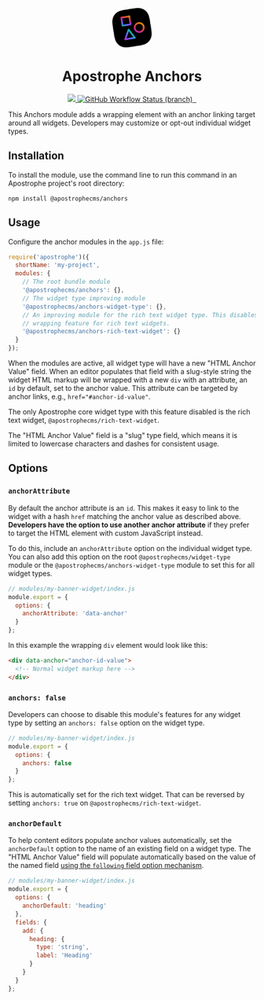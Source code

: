 
<div align="center">
  <img src="https://raw.githubusercontent.com/apostrophecms/apostrophe/main/logo.svg" alt="ApostropheCMS logo" width="80" height="80" />

  <h1>Apostrophe Anchors</h1>

  <p>
    <a aria-label="Apostrophe logo" href="https://v3.docs.apostrophecms.org">
      <img src="https://img.shields.io/badge/MADE%20FOR%20Apostrophe%203-000000.svg?style=for-the-badge&logo=Apostrophe&labelColor=6516dd" />
    </a>
    <a aria-label="Test status" href="https://github.com/apostrophecms/anchors/actions">
      <img alt="GitHub Workflow Status (branch)" src="https://img.shields.io/github/workflow/status/apostrophecms/anchors/tests/main?label=Tests&labelColor=000000&style=for-the-badge" />
    </a>
    <a aria-label="Join the community on Discord" href="http://chat.apostrophecms.org">
      <img alt="" src="https://img.shields.io/discord/517772094482677790?color=5865f2&label=Join%20the%20Discord&logo=discord&logoColor=fff&labelColor=000&style=for-the-badge&logoWidth=20" />
    </a>
    <a aria-label="License" href="https://github.com/apostrophecms/anchors/blob/main/LICENSE.md">
      <img alt="" src="https://img.shields.io/static/v1?style=for-the-badge&labelColor=000000&label=License&message=MIT&color=3DA639" />
    </a>
  </p>
</div>

This Anchors module adds a wrapping element with an anchor linking target around all widgets. Developers may customize or opt-out individual widget types.

## Installation

To install the module, use the command line to run this command in an Apostrophe project's root directory:

```
npm install @apostrophecms/anchors
```

## Usage

Configure the anchor modules in the `app.js` file:

```javascript
require('apostrophe')({
  shortName: 'my-project',
  modules: {
    // The root bundle module
    '@apostrophecms/anchors': {},
    // The widget type improving module
    '@apostrophecms/anchors-widget-type': {},
    // An improving module for the rich text widget type. This disables the
    // wrapping feature for rich text widgets.
    '@apostrophecms/anchors-rich-text-widget': {}
  }
});
```

When the modules are active, all widget type will have a new "HTML Anchor Value" field. When an editor populates that field with a slug-style string the widget HTML markup will be wrapped with a new `div` with an attribute, an `id` by default, set to the anchor value. This attribute can be targeted by anchor links, e.g., `href="#anchor-id-value"`.

The only Apostrophe core widget type with this feature disabled is the rich text widget, `@apostrophecms/rich-text-widget`.

The "HTML Anchor Value" field is a "slug" type field, which means it is limited to lowercase characters and dashes for consistent usage.

## Options

### `anchorAttribute`

By default the anchor attribute is an `id`. This makes it easy to link to the widget with a hash `href` matching the anchor value as described above. **Developers have the option to use another anchor attribute** if they prefer to target the HTML element with custom JavaScript instead.

To do this, include an `anchorAttribute` option on the individual widget type. You can also add this option on the root `@apostrophecms/widget-type` module or the `@apostrophecms/anchors-widget-type` module to set this for all widget types.

```javascript
// modules/my-banner-widget/index.js
module.export = {
  options: {
    anchorAttribute: 'data-anchor'
  }
};
```

In this example the wrapping `div` element would look like this:

```html
<div data-anchor="anchor-id-value">
  <!-- Normal widget markup here -->
</div>
```

### `anchors: false`

Developers can choose to disable this module's features for any widget type by setting an `anchors: false` option on the widget type.

```javascript
// modules/my-banner-widget/index.js
module.export = {
  options: {
    anchors: false
  }
};
```

This is automatically set for the rich text widget. That can be reversed by setting `anchors: true` on `@apostrophecms/rich-text-widget`.

### `anchorDefault`

To help content editors populate anchor values automatically, set the `anchorDefault` option to the name of an existing field on a widget type. The "HTML Anchor Value" field will populate automatically based on the value of the named field [using the `following` field option mechanism](https://v3.docs.apostrophecms.org/reference/field-types/slug.html#optional).

```javascript
// modules/my-banner-widget/index.js
module.export = {
  options: {
    anchorDefault: 'heading'
  },
  fields: {
    add: {
      heading: {
        type: 'string',
        label: 'Heading'
      }
    }
  }
};
```